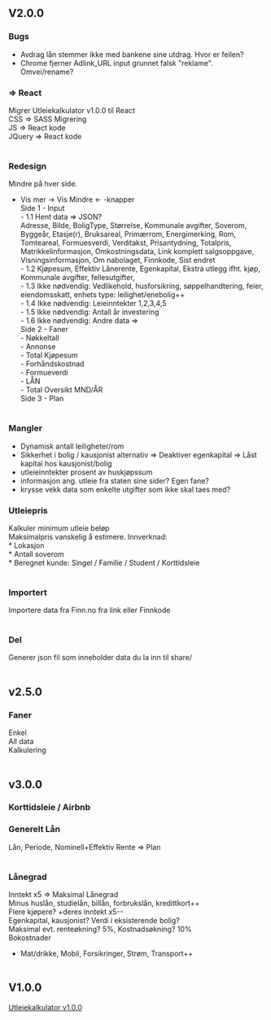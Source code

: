 ## V2.0.0
### Bugs
- Avdrag lån stemmer ikke med bankene sine utdrag. Hvor er feilen?
- Chrome fjerner Adlink_URL input grunnet falsk "reklame". Omvei/rename?

### => React
Migrer Utleiekalkulator v1.0.0 til React<br>
    CSS => SASS Migrering<br>
     JS => React kode<br>
 JQuery => React kode<br><br>

 ### Redesign
 Mindre på hver side.<br>
 - Vis mer -> Vis Mindre <- -knapper<br>
 Side 1 - Input<br>
        - 1.1 Hent data => JSON?<br>
                Adresse, Bilde, BoligType, Størrelse, Kommunale avgifter, Soverom, Byggeår, Etasje(r), Bruksareal, Primærrom, Energimerking, Rom, Tomteareal, Formuesverdi, Verditakst, Prisantydning, Totalpris, Matrikkelinformasjon, Omkostningsdata, Link komplett salgsoppgave, Visningsinformasjon, Om nabolaget, Finnkode, Sist endret<br>
        - 1.2 Kjøpesum, Effektiv Lånerente, Egenkapital, Ekstra utlegg ifht. kjøp, Kommunale avgifter, fellesutgifter, <br>
        - 1.3 Ikke nødvendig: Vedlikehold, husforsikring, søppelhandtering, feier, eiendomsskatt, enhets type: leilighet/enebolig++<br>
        - 1.4 Ikke nødvendig: Leieinntekter 1,2,3,4,5<br>
        - 1.5 Ikke nødvendig: Antall år investering<br>
        - 1.6 Ikke nødvendig: Andre data => <br>
 Side 2 - Faner<br>
        - Nøkkeltall<br>
            - Annonse<br>
            - Total Kjøpesum<br>
            - Forhåndskostnad<br>
            - Formueverdi<br>
            - LÅN<br>
        - Total Oversikt MND/ÅR<br>
 Side 3 - Plan<br><br>

### Mangler
- Dynamisk antall leiligheter/rom
- Sikkerhet i bolig / kausjonist alternativ => Deaktiver egenkapital => Låst kapital hos kausjonist/bolig
- utleieinntekter prosent av huskjøpssum
- informasjon ang. utleie fra staten sine sider? Egen fane?
- krysse vekk data som enkelte utgifter som ikke skal taes med?

### Utleiepris
Kalkuler minimum utleie beløp<br>
Maksimalpris vanskelig å estimere. Innverknad:<br>
    * Lokasjon<br>
    * Antall soverom<br>
    * Beregnet kunde: Singel / Familie / Student / Korttidsleie<br><br>


### Importert
Importere data fra Finn.no fra link eller Finnkode<br><br>

### Del
Generer json fil som inneholder data du la inn til share/<br><br>



## v2.5.0
### Faner
Enkel<br>
All data<br>
Kalkulering<br><br>


## v3.0.0
### Korttidsleie / Airbnb

### Generelt Lån
Lån, Periode, Nominell+Effektiv Rente => Plan<br><br>

### Lånegrad
Inntekt x5 => Maksimal Lånegrad<br>
Minus huslån, studielån, billån, forbrukslån, kredittkort++<br>
Flere kjøpere? +deres inntekt x5--<br>
Egenkapital, kausjonist? Verdi i eksisterende bolig?<br>
Maksimal evt. renteøkning? 5%, Kostnadsøkning? 10%<br>
Bokostnader<br>
- Mat/drikke, Mobil, Forsikringer, Strøm, Transport++<br><br>




## V1.0.0

[Utleiekalkulator v1.0.0](https://utleie.tloberg.net/)